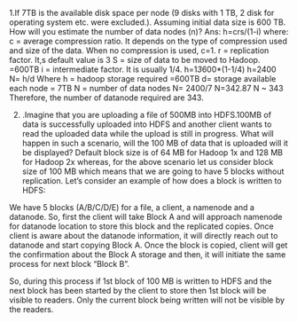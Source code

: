 1.If 7TB is the available disk space per node (9 disks with 1 TB, 2 disk for operating system etc. were excluded.). Assuming initial data size is 600 TB. How will you estimate the number of data nodes (n)?
Ans: 
h=crs/(1-i)
where: 
c = average compression ratio. It depends on the type of compression used and size of the data. When no compression is used, c=1. 
r = replication factor. It,s default value is 3
S = size of data to be moved to Hadoop. =600TB 
i = intermediate factor. It is usually 1/4.
h=1*3*600*(1-1/4)
h=2400
N= h/d
Where h = hadoop storage required =600TB
d= storage available each node = 7TB
N = number of data nodes
N= 2400/7
N=342.87
N ~ 343
Therefore,  the number of datanode required are 343.

2. .Imagine that you are uploading a file of 500MB into HDFS.100MB of data is successfully uploaded into HDFS and another client wants to read the uploaded data while the upload is still in progress. What will happen in such a scenario, will the 100 MB of data that is uploaded will it be displayed?
Default block size is  of 64 MB for Hadoop 1x and 128 MB for Hadoop 2x whereas, for the above scenario let us consider block size of 100 MB which means that we are going to have 5 blocks without replication. Let’s consider an example of how does a block is written to HDFS:

We have 5 blocks (A/B/C/D/E) for a file, a client, a namenode and a datanode. So, first the client will take Block A and will approach namenode for datanode location to store this block and the replicated copies. Once client is aware about the datanode information, it will directly reach out to datanode and start copying Block A. Once the block is copied, client will get the confirmation about the Block A storage and then, it will initiate the same process for next block “Block B”.

So, during this process if 1st block of 100 MB is written to HDFS and the next block has been started by the client to store then 1st block will be visible to readers. Only the current block being written will not be visible by the readers.
 

